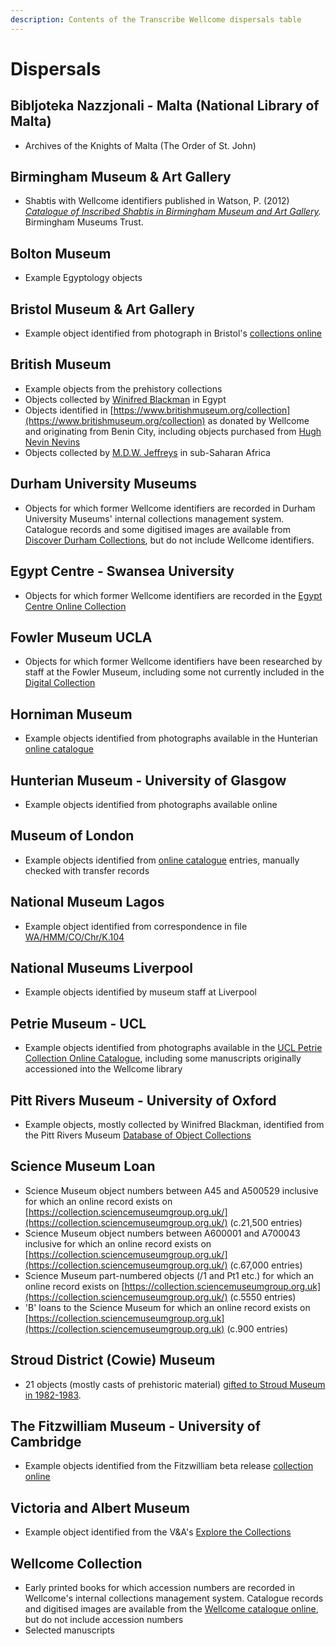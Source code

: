 ```yaml
---
description: Contents of the Transcribe Wellcome dispersals table
---
```


# Dispersals

## Bibljoteka Nazzjonali - Malta \(National Library of Malta\)

* Archives of the Knights of Malta \(The Order of St. John\)

## Birmingham Museum & Art Gallery

* Shabtis with Wellcome identifiers published in Watson, P. \(2012\) [_Catalogue of Inscribed Shabtis in Birmingham Museum and Art Gallery_](https://www.birminghammuseums.org.uk/system/resources/W1siZiIsIjIwMTQvMTEvMjAvNmp0Nnk5dm1zOV9zaGFidGlfbWFzdGVyX3YxXzMucGRmIl1d/shabti%20master%20v1_3.pdf)_._ Birmingham Museums Trust.

## Bolton Museum

* Example Egyptology objects

## Bristol Museum & Art Gallery

* Example object identified from photograph in Bristol's [collections online](http://museums.bristol.gov.uk/)

## British Museum

* Example objects from the prehistory collections
* Objects collected by [Winifred Blackman](https://www.britishmuseum.org/collection/term/BIOG121313) in Egypt
* Objects identified in [https://www.britishmuseum.org/collection](https://www.britishmuseum.org/collection) as donated by Wellcome and originating from Benin City, including objects purchased from [Hugh Nevin Nevins](https://www.britishmuseum.org/collection/term/BIOG126659)
* Objects collected by [M.D.W. Jeffreys](https://www.britishmuseum.org/collection/term/BIOG124904) in sub-Saharan Africa

## Durham University Museums

* Objects for which former Wellcome identifiers are recorded in Durham University Museums' internal collections management system. Catalogue records and some digitised images are available from [Discover Durham Collections](https://discover.durham.ac.uk/primo-explore/search?vid=44DUR_VU4), but do not include Wellcome identifiers.

## Egypt Centre - Swansea University

* Objects for which former Wellcome identifiers are recorded in the [Egypt Centre Online Collection](https://egyptcentre.abasetcollections.com/)

## Fowler Museum UCLA

* Objects for which former Wellcome identifiers have been researched by staff at the Fowler Museum, including some not currently included in the [Digital Collection](https://www.fowler.ucla.edu/collections/home/)

## Horniman Museum

* Example objects identified from photographs available in the Hunterian [online catalogue](https://www.gla.ac.uk/hunterian/collections/searchourcollections/)

## Hunterian Museum - University of Glasgow

* Example objects identified from photographs available online

## Museum of London

* Example objects identified from [online catalogue](https://www.museumoflondon.org.uk/collections) entries, manually checked with transfer records

## National Museum Lagos

* Example object identified from correspondence in file [WA/HMM/CO/Chr/K.104](https://wellcomecollection.org/works/dppjjtqz)

## National Museums Liverpool

* Example objects identified by museum staff at Liverpool

## Petrie Museum - UCL

* Example objects identified from photographs available in the [UCL Petrie Collection Online Catalogue](https://petriecat.museums.ucl.ac.uk/), including some manuscripts originally accessioned into the Wellcome library

## Pitt Rivers Museum - University of Oxford

* Example objects, mostly collected by Winifred Blackman, identified from the Pitt Rivers Museum [Database of Object Collections](https://prm.web.ox.ac.uk/terms-use-pitt-rivers-museum-database-object-collections)

## Science Museum Loan

* Science Museum object numbers between A45 and A500529 inclusive for which an online record exists on [https://collection.sciencemuseumgroup.org.uk/](https://collection.sciencemuseumgroup.org.uk/) \(c.21,500 entries\)
* Science Museum object numbers between A600001 and A700043 inclusive for which an online record exists on [https://collection.sciencemuseumgroup.org.uk/](https://collection.sciencemuseumgroup.org.uk/) \(c.67,000 entries\)
* Science Museum part-numbered objects \(/1 and Pt1 etc.\) for which an online record exists on [https://collection.sciencemuseumgroup.org.uk](https://collection.sciencemuseumgroup.org.uk/)  \(c.5550 entries\)
* 'B' loans to the Science Museum for which an online record exists on [https://collection.sciencemuseumgroup.org.uk](https://collection.sciencemuseumgroup.org.uk) \(c.900 entries\)

## Stroud District \(Cowie\) Museum 

* 21 objects \(mostly casts of prehistoric material\) [gifted to Stroud Museum in 1982-1983](https://wellcomecollection.org/works/ap29grmp/items?canvas=57).

## The Fitzwilliam Museum - University of Cambridge

* Example objects identified from the Fitzwilliam beta release [collection online](https://collection.beta.fitz.ms/)

## Victoria and Albert Museum

* Example object identified from the V&A's [Explore the Collections](https://www.vam.ac.uk/collections)

## Wellcome Collection

* Early printed books for which accession numbers are recorded in Wellcome's internal collections management system. Catalogue records and digitised images are available from the [Wellcome catalogue online](https://wellcomecollection.org/collections), but do not include accession numbers
* Selected manuscripts

